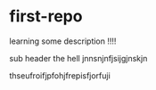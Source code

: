 # first-repo
learning 
some description
!!!!

sub header 
the hell jnnsnjnfjsijgjnskjn

thseufroifjpfohjfrepisfjorfuji